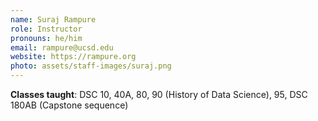 ```yaml
---
name: Suraj Rampure
role: Instructor
pronouns: he/him
email: rampure@ucsd.edu
website: https://rampure.org
photo: assets/staff-images/suraj.png
---
```

**Classes taught**: DSC 10, 40A, 80, 90 (History of Data Science), 95, DSC 180AB (Capstone sequence)